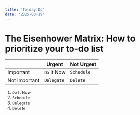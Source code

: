 ```yaml
---
title: 'To(day)Do'
date: '2025-03-19'
---
```


# The Eisenhower Matrix: How to prioritize your to-do list

|               | Urgent      | Not Urgent |
| ------------- | ----------- | ---------- |
| Important     | `Do` It Now | `Schedule` |
| Not important | `Delegate`  | `Delete`   |

1. `Do` It Now
2. `Schedule`
3. `Delegate`
4. `Delete`
